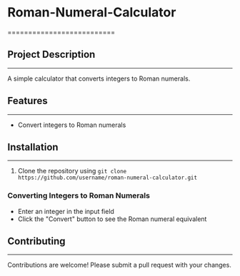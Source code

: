 # Roman-Numeral-Calculator
==========================

## Project Description
-------------------

A simple calculator that converts integers to Roman numerals.

## Features
------------

* Convert integers to Roman numerals

## Installation
------------

1. Clone the repository using `git clone https://github.com/username/roman-numeral-calculator.git`

### Converting Integers to Roman Numerals

* Enter an integer in the input field
* Click the "Convert" button to see the Roman numeral equivalent

## Contributing
------------

Contributions are welcome! Please submit a pull request with your changes.